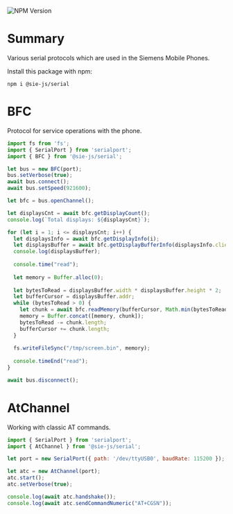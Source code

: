 ![NPM Version](https://img.shields.io/npm/v/%40sie-js%2Fserial)

# Summary

Various serial protocols which are used in the Siemens Mobile Phones.

Install this package with npm:

```shell
npm i @sie-js/serial
```

# BFC

Protocol for service operations with the phone.

```js
import fs from 'fs';
import { SerialPort } from 'serialport';
import { BFC } from '@sie-js/serial';

let bus = new BFC(port);
bus.setVerbose(true);
await bus.connect();
await bus.setSpeed(921600);

let bfc = bus.openChannel();

let displaysCnt = await bfc.getDisplayCount();
console.log(`Total displays: ${displaysCnt}`);

for (let i = 1; i <= displaysCnt; i++) {
  let displaysInfo = await bfc.getDisplayInfo(i);
  let displaysBuffer = await bfc.getDisplayBufferInfo(displaysInfo.clientId);
  console.log(displaysBuffer);
  
  console.time("read");
  
  let memory = Buffer.alloc(0);
  
  let bytesToRead = displaysBuffer.width * displaysBuffer.height * 2;
  let bufferCursor = displaysBuffer.addr;
  while (bytesToRead > 0) {
    let chunk = await bfc.readMemory(bufferCursor, Math.min(bytesToRead, 63 * 256));
    memory = Buffer.concat([memory, chunk]);
    bytesToRead -= chunk.length;
    bufferCursor += chunk.length;
  }
  
  fs.writeFileSync("/tmp/screen.bin", memory);
  
  console.timeEnd("read");
}

await bus.disconnect();
```

# AtChannel

Working with classic AT commands.

```js
import { SerialPort } from 'serialport';
import { AtChannel } from '@sie-js/serial';

let port = new SerialPort({ path: '/dev/ttyUSB0', baudRate: 115200 });

let atc = new AtChannel(port);
atc.start();
atc.setVerbose(true);

console.log(await atc.handshake());
console.log(await atc.sendCommandNumeric("AT+CGSN"));
```

